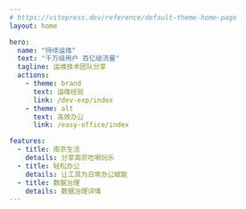 ```yaml
---
# https://vitepress.dev/reference/default-theme-home-page
layout: home

hero:
  name: "持续运维"
  text: "千万级用户 百亿级流量"
  tagline: 运维技术团队分享
  actions:
    - theme: brand
      text: 运维经验
      link: /dev-exp/index
    - theme: alt
      text: 高效办公
      link: /easy-office/index

features:
  - title: 南京生活
    details: 分享南京吃喝玩乐
  - title: 轻松办公
    details: 让工具为日常办公赋能
  - title: 数据治理
    details: 数据治理详情
---
```


